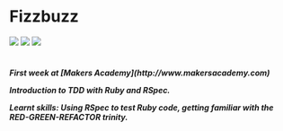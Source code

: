 Fizzbuzz
========
<div>
<img src = https://img.shields.io/badge/%20-GitHub-orange.svg>
<img src = https://img.shields.io/badge/%20-Ruby-blue.svg>
<img src = https://img.shields.io/badge/%20-RSpec-red.svg>
</div>
<br>

<h5> First week at [Makers Academy](http://www.makersacademy.com) 

Introduction to TDD with Ruby and RSpec.

Learnt skills: Using RSpec to test Ruby code, getting familiar with the RED-GREEN-REFACTOR trinity.
